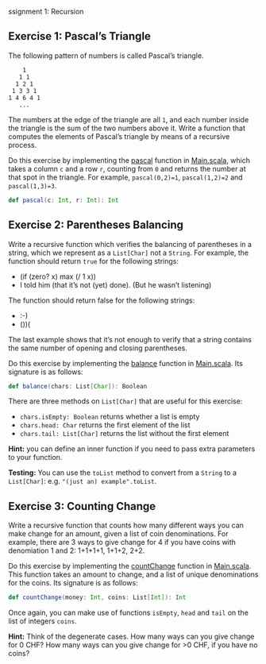 ssignment 1: Recursion

## Exercise 1: Pascal’s Triangle

The following pattern of numbers is called Pascal’s triangle.

        1
       1 1
      1 2 1
     1 3 3 1
    1 4 6 4 1
       ...

The numbers at the edge of the triangle are all `1`, and each number inside the triangle is the sum of the two numbers above it. Write a function that computes the elements of Pascal’s triangle by means of a recursive process.

Do this exercise by implementing the [pascal](https://github.com/drolando/scala-coursera/blob/master/recfun/src/main/scala/recfun/Main.scala#L16) function in [Main.scala](https://github.com/drolando/scala-coursera/blob/master/recfun/src/main/scala/recfun/Main.scala), which takes a column `c` and a row `r`, counting from `0` and returns the number at that spot in the triangle. For example, `pascal(0,2)=1`, `pascal(1,2)=2` and `pascal(1,3)=3`.

```scala
def pascal(c: Int, r: Int): Int
```

## Exercise 2: Parentheses Balancing

Write a recursive function which verifies the balancing of parentheses in a string, which we represent as a `List[Char]` not a `String`. For example, the function should return `true` for the following strings:

- (if (zero? x) max (/ 1 x))
- I told him (that it’s not (yet) done). (But he wasn’t listening)

The function should return false for the following strings:

- :-)
- ())(

The last example shows that it’s not enough to verify that a string contains the same number of opening and closing parentheses.

Do this exercise by implementing the [balance](https://github.com/drolando/scala-coursera/blob/master/recfun/src/main/scala/recfun/Main.scala#L23) function in [Main.scala](https://github.com/drolando/scala-coursera/blob/master/recfun/src/main/scala/recfun/Main.scala). Its signature is as follows:

```scala
def balance(chars: List[Char]): Boolean
```

There are three methods on `List[Char]` that are useful for this exercise:

- `chars.isEmpty: Boolean` returns whether a list is empty
- `chars.head: Char` returns the first element of the list
- `chars.tail: List[Char]` returns the list without the first element

**Hint:** you can define an inner function if you need to pass extra parameters to your function.

**Testing:** You can use the `toList` method to convert from a `String` to a `List[Char]`: e.g. `"(just an) example".toList`.

## Exercise 3: Counting Change

Write a recursive function that counts how many different ways you can make change for an amount, given a list of coin denominations. For example, there are 3 ways to give change for 4 if you have coins with denomiation 1 and 2: 1+1+1+1, 1+1+2, 2+2.

Do this exercise by implementing the [countChange](https://github.com/drolando/scala-coursera/blob/master/recfun/src/main/scala/recfun/Main.scala#L40) function in [Main.scala](https://github.com/drolando/scala-coursera/blob/master/recfun/src/main/scala/recfun/Main.scala). This function takes an amount to change, and a list of unique denominations for the coins. Its signature is as follows:

```scala
def countChange(money: Int, coins: List[Int]): Int
```

Once again, you can make use of functions `isEmpty`, `head` and `tail` on the list of integers `coins`.

**Hint:** Think of the degenerate cases. How many ways can you give change for 0 CHF? How many ways can you give change for >0 CHF, if you have no coins?
